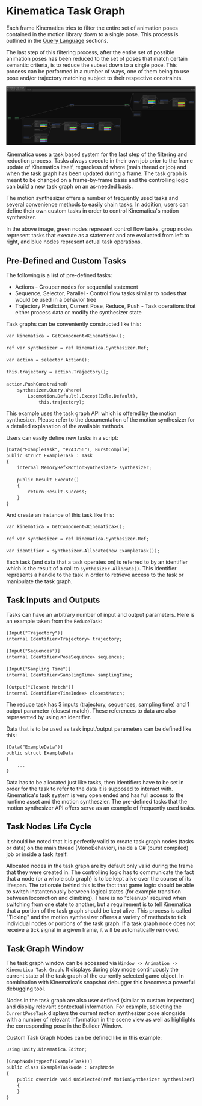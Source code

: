 # Kinematica Task Graph

Each frame Kinematica tries to filter the entire set of animation poses contained in the motion library down to a single pose. This process is outlined in the [Query Language](Query-Language.md) sections.

The last step of this filtering process, after the entire set of possible animation poses has been reduced to the set of poses that match certain semantic criteria, is to reduce the subset down to a single pose. This process can be performed in a number of ways, one of them being to use pose and/or trajectory matching subject to their respective constraints.

![](images/biped-sample-task-graph.png)

Kinematica uses a task based system for the last step of the filtering and reduction process. Tasks always execute in their own job prior to the frame update of Kinematica itself, regardless of where (main thread or job) and when the task graph has been updated during a frame. The task graph is meant to be changed on a frame-by-frame basis and the controlling logic can build a new task graph on an as-needed basis.

The motion synthesizer offers a number of frequently used tasks and several convenience methods to easily chain tasks. In addition, users can define their own custom tasks in order to control Kinematica's motion synthesizer.

In the above image, green nodes represent control flow tasks, group nodes represent tasks that execute as a statement and are evaluated from left to right, and blue nodes represent actual task operations.

## Pre-Defined and Custom Tasks

The following is a list of pre-defined tasks:

* Actions - Grouper nodes for sequential statement
* Sequence, Selector, Parallel - Control flow tasks similar to nodes that would be used in a behavior tree
* Trajectory Prediction, Current Pose, Reduce, Push - Task operations that either process data or modify the synthesizer state

Task graphs can be conveniently constructed like this:

```
var kinematica = GetComponent<Kinematica>();

ref var synthesizer = ref kinematica.Synthesizer.Ref;

var action = selector.Action();

this.trajectory = action.Trajectory();

action.PushConstrained(
    synthesizer.Query.Where(
        Locomotion.Default).Except(Idle.Default),
            this.trajectory);
```

This example uses the task graph API which is offered by the motion synthesizer. Please refer to the documentation of the motion synthesizer for a detailed explanation of the available methods.

Users can easily define new tasks in a script:

```
[Data("ExampleTask", "#2A3756"), BurstCompile]
public struct ExampleTask : Task
{
    internal MemoryRef<MotionSynthesizer> synthesizer;

    public Result Execute()
    {
        return Result.Success;
    }
}
```

And create an instance of this task like this:

```
var kinematica = GetComponent<Kinematica>();

ref var synthesizer = ref kinematica.Synthesizer.Ref;

var identifier = synthesizer.Allocate(new ExampleTask());
```

Each task (and data that a task operates on) is referred to by an identifier which is the result of a call to `synthesizer.Allocate()`. This identifier represents a handle to the task in order to retrieve access to the task or manipulate the task graph.

## Task Inputs and Outputs

Tasks can have an arbitrary number of input and output parameters. Here is an example taken from the `ReduceTask`:

```
[Input("Trajectory")]
internal Identifier<Trajectory> trajectory;

[Input("Sequences")]
internal Identifier<PoseSequence> sequences;

[Input("Sampling Time")]
internal Identifier<SamplingTime> samplingTime;

[Output("Closest Match")]
internal Identifier<TimeIndex> closestMatch;
```

The reduce task has 3 inputs (trajectory, sequences, sampling time) and 1 output parameter (closest match). These references to data are also represented by using an identifier.

Data that is to be used as task input/output parameters can be defined like this:

```
[Data("ExampleData")]
public struct ExampleData
{
    ...
}
```

Data has to be allocated just like tasks, then identifiers have to be set in order for the task to refer to the data it is supposed to interact with. Kinematica's task system is very open ended and has full access to the runtime asset and the motion syntheszier. The pre-defined tasks that the motion synthesizer API offers serve as an example of frequently used tasks.

## Task Nodes Life Cycle

It should be noted that it is perfectly valid to create task graph nodes (tasks or data) on the main thread (MonoBehavior), inside a C# (burst compiled) job or inside a task itself.

Allocated nodes in the task graph are by default only valid during the frame that they were created in. The controlling logic has to communicate the fact that a node (or a whole sub graph) is to be kept alive over the course of its lifespan. The rationale behind this is the fact that game logic should be able to switch instantenously between logical states (for example transition between locomotion and climbing). There is no "cleanup" required when switching from one state to another, but a requirement is to tell Kinematica that a portion of the task graph should be kept alive. This process is called "Ticking" and the motion synthesizer offeres a variety of methods to tick individual nodes or portions of the task graph. If a task graph node does not receive a tick signal in a given frame, it will be automatically removed.

## Task Graph Window

The task graph window can be accessed via `Window -> Animation -> Kinematica Task Graph`. It displays during play mode continuously the current state of the task graph of the currently selected game object. In combination with Kinematica's snapshot debugger this becomes a powerful debugging tool.

Nodes in the task graph are also user defined (similar to custom inspectors) and display relevant contextual information. For example, selecting the `CurrentPoseTask` displays the current motion synthesizer pose alongside with a number of relevant information in the scene view as well as highlights the corresponding pose in the Builder Window.

Custom Task Graph Nodes can be defined like in this example:

```
using Unity.Kinematica.Editor;

[GraphNode(typeof(ExampleTask))]
public class ExampleTaskNode : GraphNode
{
    public override void OnSelected(ref MotionSynthesizer synthesizer)
    {
    }
}
```
